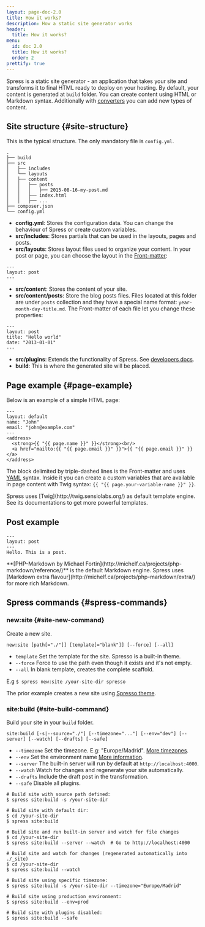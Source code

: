 ```yaml
---
layout: page-doc-2.0
title: How it works?
description: How a static site generator works
header:
  title: How it works?
menu:
  id: doc 2.0
  title: How it works?
  order: 2
prettify: true
---
```

Spress is a static site generator - an application that takes your site and 
transforms it to final HTML ready to deploy on your hosting. By default, your
content is generated at `build` folder. You can create content using HTML or 
Markdown syntax. Additionally with [converters](/docs/2.0/developers/converters) you 
can add new types of content.

## Site structure {#site-structure}
This is the typical structure. The only mandatory file is `config.yml`.

```
.
├── build
├── src
│   ├── includes
│   └── layouts
│   ├── content
│   │   ├── posts
│   │   │   ├── 2015-08-16-my-post.md
│   │   ├── index.html
│   │   ├── ...
├── composer.json
└── config.yml
```
* **config.yml**: Stores the configuration data. You can change the behaviour of 
Spress or create custom variables.
* **src/includes**: Stores partials that can be used in the layouts, pages and posts.
* **src/layouts**: Stores layout files used to organize your content. In your post or page, 
you can choose the layout in the [Front-matter](/docs/2.0/front-matter):

```
---
layout: post
---
```
* **src/content**: Stores the content of your site.
* **src/content/posts**: Store the blog posts files. Files located at this folder
are under `posts` collection  and they have a special name format: `year-month-day-title.md`.
The Front-matter of each file let you change these properties:

```
---
layout: post
title: "Hello world"
date: "2013-01-01"
---
```
* **src/plugins**: Extends the functionality of Spress. See [developers docs](/docs/2.0/developers).
* **build**: This is where the generated site will be placed.

## Page example {#page-example}

Below is an example of a simple HTML page:

```
---
layout: default
name: "John"
email: "john@example.com"
---
<address>
  <strong>{{ "{{ page.name }}" }}</strong><br/>
  <a href="mailto:{{ "{{ page.email }}" }}">{{ "{{ page.email }}" }}</a>
</address>
```
The block delimited by triple-dashed lines is the Front-matter and uses 
[YAML](http://yaml.org) syntax. Inside it you can create a custom variables
that are available in page content with Twig syntax: 
`{{ "{{ page.your-variable-name }}" }}`.

<div class="panel panel-default">
  <div class="panel-body">
    <div class="row">
        <div class="col-md-1">
            <i class="fa fa-bookmark-o fa-3x"></i>
        </div>
        <div class="col-md-11">
            <p markdown="1">
                Spress uses [Twig](http://twig.sensiolabs.org/) as default template
                engine. See its documentations to get more powerful
                templates.
            </p>
        </div>
    </div>
  </div>
</div>

## Post example
```
---
layout: post
---
Hello. This is a post.
```

<div class="panel panel-default">
  <div class="panel-body">
    <div class="row">
        <div class="col-md-1">
            <i class="fa fa-bookmark-o fa-3x"></i>
        </div>
        <div class="col-md-11">
            <p markdown="1">
                **[PHP-Markdown by Michael Fortin](http://michelf.ca/projects/php-markdown/reference/)** 
                is the default Markdown engine. Spress uses 
                [Markdown extra flavour](http://michelf.ca/projects/php-markdown/extra/) for 
                more rich Markdown.
            </p>
        </div>
    </div>
  </div>
</div>

## Spress commands {#spress-commands}

### new:site {#site-new-command}

Create a new site. 

`new:site [path[="./"]] [template[="blank"]] [--force] [--all]`

* `template` Set the template for the site. Spresso is a built-in theme.
* `--force` Force to use the path even though it exists and it's not empty.
* `--all` In blank template, creates the complete scaffold.

E.g `$ spress new:site /your-site-dir spresso`

The prior example creates a new site using [Spresso theme](https://github.com/yosymfony/Spress-theme-spresso/tree/2.0).

### site:build {#site-build-command}

Build your site in your `build` folder. 

`site:build [-s|--source="./"] [--timezone="..."] [--env="dev"] [--server] [--watch] [--drafts] [--safe]`

* `--timezone` Set the timezone. E.g: "Europe/Madrid".
[More timezones](http://www.php.net/manual/en/timezones.php).
* `--env` Set the environment name [More information](/docs/2.0/configuration/#environment).
* `--server` The built-in server will run by default at `http://localhost:4000`.
* `--watch` Watch for changes and regenerate your site automatically.
* `--drafts` Include the draft post in the transformation.
* `--safe` Disable all plugins.

```
# Build site with source path defined:
$ spress site:build -s /your-site-dir

# Build site with default dir:
$ cd /your-site-dir
$ spress site:build

# Build site and run built-in server and watch for file changes
$ cd /your-site-dir
$ spress site:build --server --watch  # Go to http://localhost:4000

# Build site and watch for changes (regenerated automatically into ./_site)
$ cd /your-site-dir
$ spress site:build --watch

# Build site using specific timezone:
$ spress site:build -s /your-site-dir --timezone="Europe/Madrid"

# Build site using production environment:
$ spress site:build --env=prod

# Build site with plugins disabled:
$ spress site:build --safe
```
